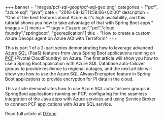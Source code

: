 +++
banner = "images/pcf-sql-geop/pcf-sql-geo.png"
categories = ["pcf", "azure sql", "java"]
date = "2018-08-13T11:58:06+02:00"
description = "One of the best features about Azure is it's high avaliability, and this tutorial shows you how to take advantage of that with Spring Boot apps."
images = []
menu = ""
tags = ["azure sql","pcf","cloud foundry","springboot", "georeplication"]
title = "How to create a custom Azure Devops agent on Azure ACI with Terraform"
+++

This is part 1 of a 2-part series demonstrating how to leverage advanced [Azure SQL](https://azure.microsoft.com/en-ca/services/sql-database/) (PaaS) features from Java Spring Boot applications running on [PCF](https://pivotal.io/platform) (Pivotal CloudFoundry) on Azure. The first article will show you how to use a Spring Boot application with Azure SQL Database auto-failover groups to provide resilience to regional outages, and the next article will show you how to use the Azure SQL AlwaysEncrypted feature in Spring Boot applications to provide encryption for PI data in the cloud.

This article demonstrates how to use Azure SQL auto-failover groups in SpringBoot applications running on PCF, configuring  for the seamless integration of the Java apps with Azure services and using Service Broker to connect PCF applications with Azure SQL service.

Read full article at [DZone](https://dzone.com/articles/pcf-spring-boot-applications-using-azure-sql-part)


